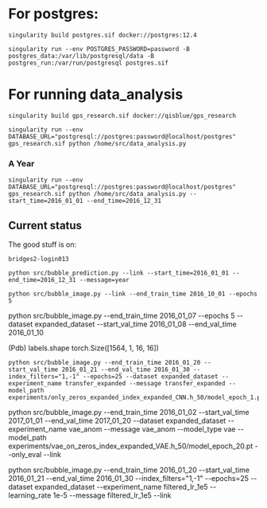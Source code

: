 # For postgres:
```
singularity build postgres.sif docker://postgres:12.4
```


```
singularity run --env POSTGRES_PASSWORD=password -B postgres_data:/var/lib/postgresql/data -B postgres_run:/var/run/postgresql postgres.sif
```
# For running data_analysis
```
singularity build gps_research.sif docker://qisblue/gps_research
```

```
singularity run --env DATABASE_URL="postgresql://postgres:password@localhost/postgres" gps_research.sif python /home/src/data_analysis.py
```

### A Year
```
singularity run --env DATABASE_URL="postgresql://postgres:password@localhost/postgres" gps_research.sif python /home/src/data_analysis.py --start_time=2016_01_01 --end_time=2016_12_31
```

## Current status

The good stuff is on:
```
bridges2-login013
```

```
python src/bubble_prediction.py --link --start_time=2016_01_01 --end_time=2016_12_31 --message=year
```

```
python src/bubble_image.py --link --end_train_time 2016_10_01 --epochs 5
```

python src/bubble_image.py --end_train_time 2016_01_07 --epochs 5 --dataset expanded_dataset --start_val_time 2016_01_08 --end_val_time 2016_01_10

(Pdb) labels.shape
torch.Size([1564, 1, 16, 16])

```
python src/bubble_image.py --end_train_time 2016_01_20 --start_val_time 2016_01_21 --end_val_time 2016_01_30 --index_filters="1,-1" --epochs=25 --dataset expanded_dataset --experiment_name transfer_expanded --message transfer_expanded --model_path experiments/only_zeros_expanded_index_expanded_CNN.h_50/model_epoch_1.pt
```

python src/bubble_image.py --end_train_time 2016_01_02 --start_val_time 2017_01_01 --end_val_time 2017_01_20 --dataset expanded_dataset --experiment_name vae_anom --message vae_anom --model_type vae
 --model_path experiments/vae_on_zeros_index_expanded_VAE.h_50/model_epoch_20.pt --only_eval --link

 python src/bubble_image.py --end_train_time 2016_01_20 --start_val_time 2016_01_21 --end_val_time 2016_01_30 --index_filters="1,-1" --epochs=25 --dataset expanded_dataset --experiment_name filtered_lr_1e5 --learning_rate 1e-5 --message filtered_lr_1e5 --link